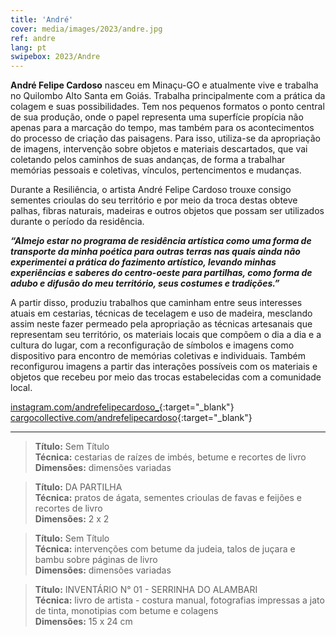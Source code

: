 ```yaml
---
title: 'André'
cover: media/images/2023/andre.jpg
ref: andre
lang: pt
swipebox: 2023/Andre
---
```


**André Felipe Cardoso** nasceu em Minaçu-GO e atualmente vive e trabalha no Quilombo Alto Santa em Goiás. Trabalha principalmente com a prática da colagem e suas possibilidades. Tem nos pequenos formatos o ponto central de sua produção, onde o papel representa uma superfície propícia não apenas para a marcação do tempo, mas também para os acontecimentos do processo de criação das paisagens. Para isso, utiliza-se da apropriação de imagens, intervenção sobre objetos e materiais descartados, que vai coletando pelos caminhos de suas andanças, de forma a trabalhar memórias pessoais e coletivas, vínculos, pertencimentos e mudanças.

Durante a Resiliência, o artista André Felipe Cardoso trouxe consigo sementes crioulas do seu território e por meio da troca destas obteve palhas, fibras naturais, madeiras e outros objetos que possam ser utilizados durante o período da residência. 

**_“Almejo estar no programa de residência artística como uma forma de transporte da minha poética para outras terras nas quais ainda não experimentei a prática do fazimento artístico, levando minhas experiências e saberes do centro-oeste para partilhas, como forma de adubo e difusão do meu território, seus costumes e tradições.”_**

A partir disso, produziu trabalhos que caminham entre seus interesses atuais em cestarias, técnicas de tecelagem e uso de madeira, mesclando assim neste fazer permeado pela apropriação as técnicas artesanais que representam seu território, os materiais locais que compõem o dia a dia e a cultura do lugar, com a reconfiguração de símbolos e imagens como dispositivo para encontro de memórias coletivas e individuais. Também reconfigurou imagens a partir das interações possíveis com os materiais e objetos que recebeu por meio das trocas estabelecidas com a comunidade local.

[instagram.com/andrefelipecardoso_](https://www.instagram.com/andrefelipecardoso_){:target="_blank"}  
[cargocollective.com/andrefelipecardoso](https://www.cargocollective.com/andrefelipecardoso){:target="_blank"}

---

> **Título:** Sem Título  
> **Técnica:** cestarias de raízes de imbés, betume e recortes de livro  
> **Dimensões:** dimensões variadas 

> **Título:** DA PARTILHA  
> **Técnica:** pratos de ágata, sementes crioulas de favas e feijões e recortes de livro  
> **Dimensões:** 2 x 2

> **Título:** Sem Título  
> **Técnica:** intervenções com betume da judeia, talos de juçara e bambu sobre páginas de livro  
> **Dimensões:** dimensões variadas 

> **Título:** INVENTÁRIO N° 01 - SERRINHA DO ALAMBARI  
> **Técnica:** livro de artista - costura manual, fotografias impressas a jato de tinta, monotipias com betume e colagens  
> **Dimensões:** 15 x 24 cm


